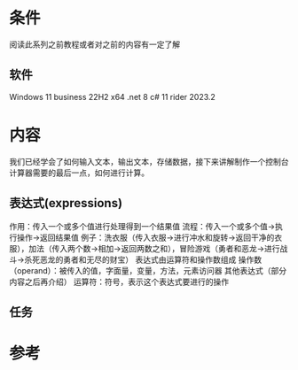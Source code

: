 # 条件
阅读此系列之前教程或者对之前的内容有一定了解
## 软件
Windows 11 business 22H2 x64
.net 8
c# 11
rider 2023.2
# 内容
我们已经学会了如何输入文本，输出文本，存储数据，接下来讲解制作一个控制台计算器需要的最后一点，如何进行计算。
## 表达式(expressions)
作用：传入一个或多个值进行处理得到一个结果值
流程：传入一个或多个值->执行操作->返回结果值
例子：洗衣服（传入衣服->进行冲水和旋转->返回干净的衣服），加法（传入两个数->相加->返回两数之和），冒险游戏（勇者和恶龙->进行战斗->杀死恶龙的勇者和无尽的财宝）
表达式由运算符和操作数组成
操作数（operand）：被传入的值，字面量，变量，方法，元素访问器 其他表达式（部分内容之后再介绍）
运算符：符号，表示这个表达式要进行的操作
## 任务
# 参考